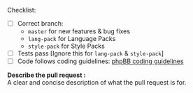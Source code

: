 Checklist:
- [ ] Correct branch:
  - `master` for new features & bug fixes
  - `lang-pack` for Language Packs
  - `style-pack` for Style Packs
- [ ] Tests pass [Ignore this for `lang-pack` & `style-pack`]
- [ ] Code follows coding guidelines: [phpBB coding guidelines](https://area51.phpbb.com/docs/dev/master/development/coding_guidelines.html)

**Describe the pull request :**   
A clear and concise description of what the pull request is for.
